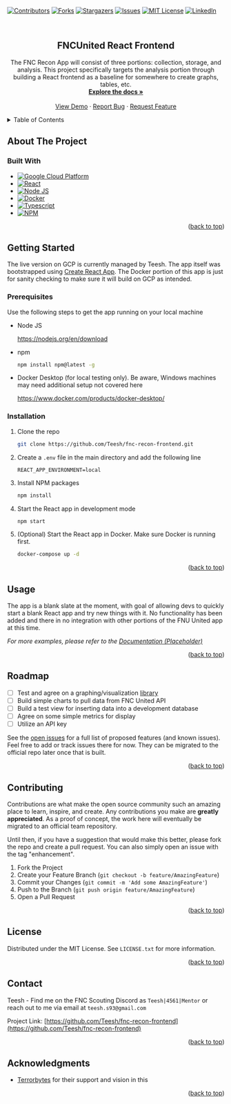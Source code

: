 <!-- Improved compatibility of back to top link: See: https://github.com/othneildrew/Best-README-Template/pull/73 -->
<a name="readme-top"></a>
<!--
*** Thanks for checking out the Best-README-Template. If you have a suggestion
*** that would make this better, please fork the repo and create a pull request
*** or simply open an issue with the tag "enhancement".
*** Don't forget to give the project a star!
*** Thanks again! Now go create something AMAZING! :D
-->



<!-- PROJECT SHIELDS -->
<!--
*** I'm using markdown "reference style" links for readability.
*** Reference links are enclosed in brackets [ ] instead of parentheses ( ).
*** See the bottom of this document for the declaration of the reference variables
*** for contributors-url, forks-url, etc. This is an optional, concise syntax you may use.
*** https://www.markdownguide.org/basic-syntax/#reference-style-links
-->
[![Contributors][contributors-shield]][contributors-url]
[![Forks][forks-shield]][forks-url]
[![Stargazers][stars-shield]][stars-url]
[![Issues][issues-shield]][issues-url]
[![MIT License][license-shield]][license-url]
[![LinkedIn][linkedin-shield]][linkedin-url]



<!-- PROJECT LOGO -->
<br />
<div align="center">

<h2 align="center">FNCUnited React Frontend</h2>

  <p align="center">
    The FNC Recon App will consist of three portions: collection, storage, and analysis. This project specifically targets the analysis portion through building a React frontend as a baseline for somewhere to create graphs, tables, etc.
    <br />
    <a href="https://github.com/Teesh/fnc-recon-frontend"><strong>Explore the docs »</strong></a>
    <br />
    <br />
    <a href="https://fnc-recon-frontend-avxirbvnfa-uc.a.run.app/">View Demo</a>
    ·
    <a href="https://github.com/Teesh/fnc-recon-frontend/issues">Report Bug</a>
    ·
    <a href="https://github.com/Teesh/fnc-recon-frontend/issues">Request Feature</a>
  </p>
</div>



<!-- TABLE OF CONTENTS -->
<details>
  <summary>Table of Contents</summary>
  <ol>
    <li>
      <a href="#about-the-project">About The Project</a>
      <ul>
        <li><a href="#built-with">Built With</a></li>
      </ul>
    </li>
    <li>
      <a href="#getting-started">Getting Started</a>
      <ul>
        <li><a href="#prerequisites">Prerequisites</a></li>
        <li><a href="#installation">Installation</a></li>
      </ul>
    </li>
    <li><a href="#usage">Usage</a></li>
    <li><a href="#roadmap">Roadmap</a></li>
    <li><a href="#contributing">Contributing</a></li>
    <li><a href="#license">License</a></li>
    <li><a href="#contact">Contact</a></li>
    <li><a href="#acknowledgments">Acknowledgments</a></li>
  </ol>
</details>



<!-- ABOUT THE PROJECT -->
## About The Project

### Built With

* [![Google Cloud Platform][GCP]][GCP-url]
* [![React][React]][React-url]
* [![Node JS][Node.js]][Node-url]
* [![Docker][Docker]][Docker-url]
* [![Typescript][Typescript]][Typescript-url]
* [![NPM][NPM]][NPM-url]

<p align="right">(<a href="#readme-top">back to top</a>)</p>



<!-- GETTING STARTED -->
## Getting Started

The live version on GCP is currently managed by Teesh. The app itself was bootstrapped using [Create React App](https://create-react-app.dev/). The Docker portion of this app is just for sanity checking to make sure it will build on GCP as intended.

### Prerequisites

Use the following steps to get the app running on your local machine
* Node JS

  https://nodejs.org/en/download

* npm
  ```sh
  npm install npm@latest -g
  ```
* Docker Desktop (for local testing only). Be aware, Windows machines may need additional setup not covered here

  https://www.docker.com/products/docker-desktop/

### Installation

1. Clone the repo
   ```sh
   git clone https://github.com/Teesh/fnc-recon-frontend.git
   ```
2. Create a `.env` file in the main directory and add the following line
   ```env
   REACT_APP_ENVIRONMENT=local
   ```
3. Install NPM packages
   ```sh
   npm install
   ```
4. Start the React app in development mode 
   ```sh
   npm start
   ```
5. (Optional) Start the React app in Docker. Make sure Docker is running first. 
   ```sh
   docker-compose up -d
   ```

<p align="right">(<a href="#readme-top">back to top</a>)</p>



<!-- USAGE EXAMPLES -->
## Usage

The app is a blank slate at the moment, with goal of allowing devs to quickly start a blank React app and try new things with it. No functionality has been added and there in no integration with other portions of the FNU United app at this time.

_For more examples, please refer to the [Documentation (Placeholder)](https://example.com)_

<p align="right">(<a href="#readme-top">back to top</a>)</p>



<!-- ROADMAP -->
## Roadmap

- [ ] Test and agree on a graphing/visualization [library](https://technostacks.com/blog/react-chart-libraries/)
- [ ] Build simple charts to pull data from FNC United API
- [ ] Build a test view for inserting data into a development database 
- [ ] Agree on some simple metrics for display
- [ ] Utilize an API key

See the [open issues](https://github.com/Teesh/fnc-recon-frontend/issues) for a full list of proposed features (and known issues). Feel free to add or track issues there for now. They can be migrated to the official repo later once that is built.

<p align="right">(<a href="#readme-top">back to top</a>)</p>



<!-- CONTRIBUTING -->
## Contributing

Contributions are what make the open source community such an amazing place to learn, inspire, and create. Any contributions you make are **greatly appreciated**. As a proof of concept, the work here will eventually be migrated to an official team repository.

Until then, if you have a suggestion that would make this better, please fork the repo and create a pull request. You can also simply open an issue with the tag "enhancement".

1. Fork the Project
2. Create your Feature Branch (`git checkout -b feature/AmazingFeature`)
3. Commit your Changes (`git commit -m 'Add some AmazingFeature'`)
4. Push to the Branch (`git push origin feature/AmazingFeature`)
5. Open a Pull Request

<p align="right">(<a href="#readme-top">back to top</a>)</p>



<!-- LICENSE -->
## License

Distributed under the MIT License. See `LICENSE.txt` for more information.

<p align="right">(<a href="#readme-top">back to top</a>)</p>



<!-- CONTACT -->
## Contact

Teesh - Find me on the FNC Scouting Discord as `Teesh|4561|Mentor` or reach out to me via email at `teesh.s93@gmail.com` 

Project Link: [https://github.com/Teesh/fnc-recon-frontend](https://github.com/Teesh/fnc-recon-frontend)

<p align="right">(<a href="#readme-top">back to top</a>)</p>



<!-- ACKNOWLEDGMENTS -->
## Acknowledgments

* [Terrorbytes](terrorbytes.org) for their support and vision in this

<p align="right">(<a href="#readme-top">back to top</a>)</p>



<!-- MARKDOWN LINKS & IMAGES -->
<!-- https://www.markdownguide.org/basic-syntax/#reference-style-links -->
[contributors-shield]: https://img.shields.io/github/contributors/Teesh/fnc-recon-frontend.svg?style=for-the-badge
[contributors-url]: https://github.com/Teesh/fnc-recon-frontend/graphs/contributors
[forks-shield]: https://img.shields.io/github/forks/Teesh/fnc-recon-frontend.svg?style=for-the-badge
[forks-url]: https://github.com/Teesh/fnc-recon-frontend/network/members
[stars-shield]: https://img.shields.io/github/stars/Teesh/fnc-recon-frontend.svg?style=for-the-badge
[stars-url]: https://github.com/Teesh/fnc-recon-frontend/stargazers
[issues-shield]: https://img.shields.io/github/issues/Teesh/fnc-recon-frontend.svg?style=for-the-badge
[issues-url]: https://github.com/Teesh/fnc-recon-frontend/issues
[license-shield]: https://img.shields.io/github/license/Teesh/fnc-recon-frontend.svg?style=for-the-badge
[license-url]: https://github.com/Teesh/fnc-recon-frontend/blob/master/LICENSE.txt
[linkedin-shield]: https://img.shields.io/badge/-LinkedIn-black.svg?style=for-the-badge&logo=linkedin&colorB=555
[linkedin-url]: https://linkedin.com/in/teeshshahi
[product-screenshot]: images/screenshot.png
[GCP]: https://img.shields.io/badge/Google_Cloud-0F9D58?style=for-the-badge&logo=google-cloud&logoColor=F4B400
[GCP-url]: https://cloud.google.com/
[React]: https://img.shields.io/badge/React-20232A?style=for-the-badge&logo=react&logoColor=61DAFB
[React-url]: https://react.dev/
[Node.js]: https://img.shields.io/badge/Node.js-35495E?style=for-the-badge&logo=nodedotjs&logoColor=4FC08D
[Node-url]: https://nodejs.org/
[Docker]: https://img.shields.io/badge/Docker-4A4A55?style=for-the-badge&logo=docker&logoColor=4285F4
[Docker-url]: https://docker.com/
[Typescript]: https://img.shields.io/badge/Typescript-4285F4?style=for-the-badge&logo=typescript&logoColor=white
[Typescript-url]: https://typescriptlang.org
[NPM]: https://img.shields.io/badge/NPM-CC3534?style=for-the-badge&logo=npm&logoColor=white
[NPM-url]: https://npmjs.com